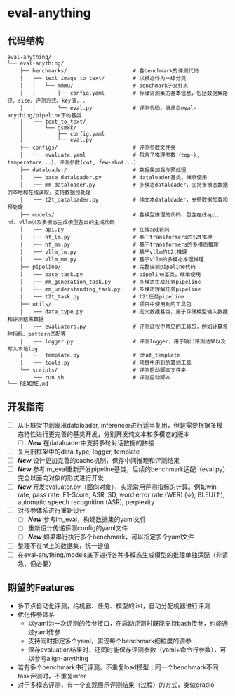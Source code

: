 # eval-anything

## 代码结构
```
eval-anything/
└── eval-anything/
    ├── benchmarks/                     # 各benchmark的评测代码
    │   ├── text_image_to_text/         # 以模态作为一级分类
    │   │   └── mmmu/                   # benchmark子文件夹
    │   │       ├── config.yaml         # 存储评测集的基本信息，包括数据集路径、size、评测方式、key值...
    │   │       └── eval.py             # 评测代码，继承自eval-anything/pipeline下的基类
    │   └── text_to_text/
    │       └── gsm8k/
    │           ├── config.yaml
    │           └── eval.py
    ├── configs/                        # 评测参数文件夹
    │   └── evaluate.yaml               # 包含了推理参数（top-k, temperature...）、评测参数(cot, few-shot...)
    ├── dataloader/                     # 数据集加载与预处理
    │   ├── base_dataloader.py          # dataloader基类，继承使用
    │   ├── mm_dataloader.py            # 多模态dataloader，支持多模态数据的本地和在线读取，支持数据预处理
    │   └── t2t_dataloader.py           # 纯文本dataloader，支持数据加载和预处理
    ├── models/                         # 各模型推理的代码，包含在线api、hf、vllm以及多模态生成模型各自的生成代码
    │   ├── api.py                      # 在线api访问
    │   ├── hf_lm.py                    # 基于transformers的t2t推理
    │   ├── hf_mm.py                    # 基于transformers的多模态推理
    │   ├── vllm_lm.py                  # 基于vllm的t2t推理
    │   └── vllm_mm.py                  # 基于vllm的多模态推理推理
    ├── pipeline/                       # 完整评测pipeline代码
    │   ├── base_task.py                # pipeline基类，继承使用
    │   ├── mm_generation_task.py       # 多模态生成任务pipeline
    │   ├── mm_understanding_task.py    # 多模态理解任务pipeline
    │   └── t2t_task.py                 # t2t任务pipeline
    ├── utils/                          # 项目中使用到的工具包
    │   ├── data_type.py                # 定义数据基类，用于存储模型输入数据和评测结果数据
    │   ├── evaluators.py               # 评测过程中常见的工具包，例如计算各种指标、pattern匹配等
    │   ├── logger.py                   # 评测logger，用于输出评测结果以及写入本地log
    │   ├── template.py                 # chat_template
    │   └── tools.py                    # 项目中用到的其他工具
    └── scripts/                        # 评测启动脚本文件夹
        └── run.sh                      # 评测启动脚本
└── README.md
```

## 开发指南
- [ ] 从旧框架中剥离出dataloader, inferencer进行适当复用，但是需要根据多模态特性进行更完善的基类开发，分别开发纯文本和多模态的版本
    - [ ] **$New$** 在dataloader中支持多轮对话数据的拼接
- [ ] 复用旧框架中的data_type, logger, template
- [ ] **$New$** 设计更加完善的cache机制，保存中间推理和评测结果
- [ ] **$New$** 参考lm_eval重新开发pipeline基类，后续的benchmark适配（eval.py）完全以面向对象的形式进行开发
- [ ] **$New$** 开发evaluator.py（面向对象），实现常用评测指标的计算。例如win rate, pass rate, F1-Score, ASR, SD, word error rate (WER) (↓), BLEU(↑),  automatic speech recognition (ASR), perplexity
- [ ] 对传参体系进行重新设计
    - [ ] **$New$** 参考lm_eval，构建数据集的yaml文件
    - [ ] 重新设计传递评测config的yaml文件
    - [ ] **$New$** 如果串行执行多个benchmark，可以指定多个yaml文件
- [ ] 整理不在hf上的数据集，统一键值
- [ ] 在eval-anything/models底下进行各种多模态生成模型的推理单独适配（非紧急，但必要）

## 期望的Features

- 多节点自动化评测，给机器、任务、模型的list，自动分配机器进行评测
- 优化传参体系
    - 以yaml为一次评测的传参接口，在启动评测时既能支持bash传参，也能通过yaml传参
    - 支持同时指定多个yaml，实现每个benchmark细粒度的调参
    - 保存evaluation结果时，还同时能保存评测参数（yaml+命令行参数），可以参考align-anything
- 若有多个benchmark串行评测，不重复load模型；同一个benchmark不同task评测时，不重复infer
- 对于多模态评测，有一个直观展示评测结果（过程）的方式，类似gradio